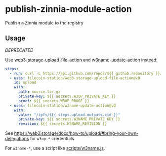 # publish-zinnia-module-action
Publish a Zinnia module to the registry

## Usage

*DEPRECATED*

Use [web3-storage-upload-file-action](https://github.com/marketplace/actions/web3-storage-upload-file-action) and [w3name-update-action](https://github.com/marketplace/actions/w3name-update-action) instead:

```yaml
steps:
  - run: curl -L https://api.github.com/repos/${{ github.repository }}/tarball/${{ github.sha }} > source.tar.gz
  - uses: filecoin-station/web3-storage-upload-file-action@v0
    id: upload
    with:
      path: source.tar.gz
      private-key: ${{ secrets.W3UP_PRIVATE_KEY }}
      proof: ${{ secrets.W3UP_PROOF }}
  - uses: filecoin-station/w3name-update-action@v0
    with:
      value: "/ipfs/${{ steps.upload.outputs.cid }}"
      private-key: ${{ secrets.W3NAME_PRIVATE_KEY }}
      revision: ${{ secrets.W3NAME_REVISION }}
```

See https://web3.storage/docs/how-to/upload/#bring-your-own-delegations for
`w3up-*` credentials.

For `w3name-*`, use a script like [scripts/w3name.js](./scripts/w3name.js).
